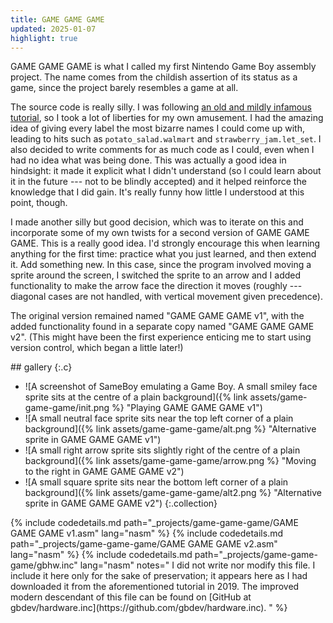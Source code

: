 ```yaml
---
title: GAME GAME GAME
updated: 2025-01-07
highlight: true
---
```


<div markdown="1">
GAME GAME GAME is what I called my first Nintendo Game Boy assembly project.
The name comes from the childish assertion of its status as a game,
since the project barely resembles a game at all.

The source code is really silly.
I was following [an old and mildly infamous tutorial](https://gb-archive.github.io/salvage/tutorial_de_ensamblador/tutorial_de_ensamblador_la_decadence.html),
so I took a lot of liberties for my own amusement.
I had the amazing idea of giving every label the most bizarre names I could come up with,
leading to hits such as `potato_salad.walmart` and `strawberry_jam.let_set`.
I also decided to write comments for as much code as I could,
even when I had no idea what was being done.
This was actually a good idea in hindsight:
it made it explicit what I didn't understand
(so I could learn about it in the future --- not to be blindly accepted)
and it helped reinforce the knowledge that I did gain.
It's really funny how little I understood at this point, though.

I made another silly but good decision,
which was to iterate on this and incorporate some of my own twists
for a second version of GAME GAME GAME.
This is a really good idea.
I'd strongly encourage this when learning anything for the first time:
practice what you just learned, and then extend it. Add something new.
In this case, since the program involved moving a sprite around the screen,
I switched the sprite to an arrow and I added functionality
to make the arrow face the direction it moves
(roughly --- diagonal cases are not handled, with vertical movement given precedence).

The original version remained named "GAME GAME GAME v1",
with the added functionality found in a separate copy named "GAME GAME GAME v2".
(This might have been the first experience enticing me to start using version control,
which began a little later!)
</div>

<section markdown="1">
## gallery
{:.c}

- ![A screenshot of SameBoy emulating a Game Boy. A small smiley face sprite sits at the centre of a plain background]({% link assets/game-game-game/init.png %} "Playing GAME GAME GAME v1")
- ![A small neutral face sprite sits near the top left corner of a plain background]({% link assets/game-game-game/alt.png %} "Alternative sprite in GAME GAME GAME v1")
- ![A small right arrow sprite sits slightly right of the centre of a plain background]({% link assets/game-game-game/arrow.png %} "Moving to the right in GAME GAME GAME v2")
- ![A small square sprite sits near the bottom left corner of a plain background]({% link assets/game-game-game/alt2.png %} "Alternative sprite in GAME GAME GAME v2")
{:.collection}
</section>

<div markdown="1">
{% include codedetails.md path="_projects/game-game-game/GAME GAME GAME v1.asm" lang="nasm" %}
{% include codedetails.md path="_projects/game-game-game/GAME GAME GAME v2.asm" lang="nasm" %}
{% include codedetails.md path="_projects/game-game-game/gbhw.inc" lang="nasm" notes="
I did not write nor modify this file.
I include it here only for the sake of preservation;
it appears here as I had downloaded it from the aforementioned tutorial in 2019.
The improved modern descendant of this file
can be found on [GitHub at gbdev/hardware.inc](https://github.com/gbdev/hardware.inc).
" %}
</div>
